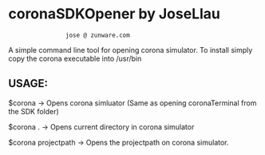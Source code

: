 # coronaSDKOpener by JoseLlau
					jose @ zunware.com


A simple command line tool for opening corona simulator. To install simply copy
the corona executable into /usr/bin

## USAGE:
$corona     -> Opens corona simluator (Same as opening coronaTerminal from the
				SDK folder)

$corona .	-> Opens current directory in corona simulator

$corona projectpath		-> Opens the projectpath on corona simulator.


